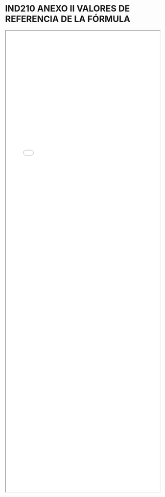
# IND210 ANEXO II VALORES DE REFERENCIA DE LA FÓRMULA

<iframe src="../IND210 ANEXO II VALORES DE REFERENCIA DE LA FÓRMULA.pdf" width="100%" height="1500px"></iframe>

